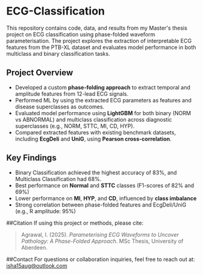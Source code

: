 # ECG-Classification

This repository contains code, data, and results from my Master's thesis project on ECG classification using phase-folded waveform parameterisation. The project explores the extraction of interpretable ECG features from the PTB-XL dataset and evaluates model performance in both multiclass and binary classification tasks.

## Project Overview
- Developed a custom **phase-folding approach** to extract temporal and amplitude features from 12-lead ECG signals.
- Performed ML by using the extracted ECG parameters as features and disease superclasses as outcomes. 
- Evaluated model performance using **LightGBM** for both binary (NORM vs ABNORMAL) and multiclass classification across diagnostic superclasses (e.g., NORM, STTC, MI, CD, HYP).
- Compared extracted features with existing benchmark datasets, including **EcgDeli** and **UniG**, using **Pearson cross-correlation**.
## Key Findings
- Binary Classification achieved the highest accuracy of 83%, and Multiclass Classification had 68%.
- Best performance on **Normal** and **STTC** classes (F1-scores of 82% and 69%)
- Lower performance on **MI**, **HYP**, and **CD**, influenced by **class imbalance**
- Strong correlation between phase-folded features and EcgDeli/UniG (e.g., R amplitude: 95%)

##Citation
If using this project or methods, please cite:
> Agrawal, I. (2025). *Parameterising ECG Waveforms to Uncover Pathology: A Phase-Folded Approach*. MSc Thesis, University of Aberdeen.

##Contact
For questions or collaboration inquiries, feel free to reach out at: isha15aug@outlook.com
